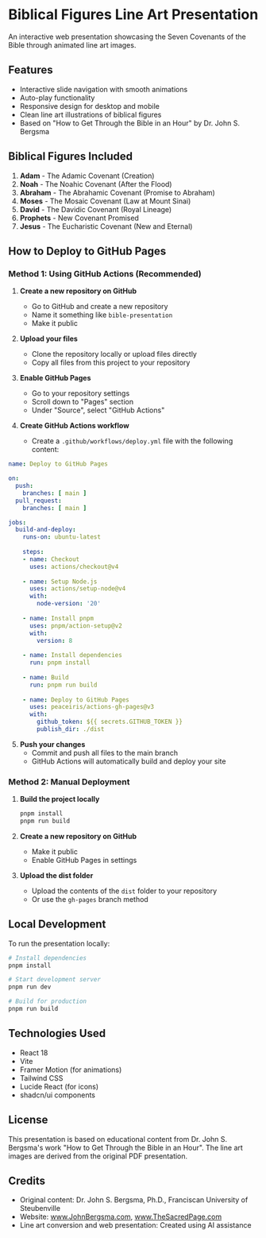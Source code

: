 # Biblical Figures Line Art Presentation

An interactive web presentation showcasing the Seven Covenants of the Bible through animated line art images.

## Features

- Interactive slide navigation with smooth animations
- Auto-play functionality
- Responsive design for desktop and mobile
- Clean line art illustrations of biblical figures
- Based on "How to Get Through the Bible in an Hour" by Dr. John S. Bergsma

## Biblical Figures Included

1. **Adam** - The Adamic Covenant (Creation)
2. **Noah** - The Noahic Covenant (After the Flood)
3. **Abraham** - The Abrahamic Covenant (Promise to Abraham)
4. **Moses** - The Mosaic Covenant (Law at Mount Sinai)
5. **David** - The Davidic Covenant (Royal Lineage)
6. **Prophets** - New Covenant Promised
7. **Jesus** - The Eucharistic Covenant (New and Eternal)

## How to Deploy to GitHub Pages

### Method 1: Using GitHub Actions (Recommended)

1. **Create a new repository on GitHub**
   - Go to GitHub and create a new repository
   - Name it something like `bible-presentation`
   - Make it public

2. **Upload your files**
   - Clone the repository locally or upload files directly
   - Copy all files from this project to your repository

3. **Enable GitHub Pages**
   - Go to your repository settings
   - Scroll down to "Pages" section
   - Under "Source", select "GitHub Actions"

4. **Create GitHub Actions workflow**
   - Create a `.github/workflows/deploy.yml` file with the following content:

```yaml
name: Deploy to GitHub Pages

on:
  push:
    branches: [ main ]
  pull_request:
    branches: [ main ]

jobs:
  build-and-deploy:
    runs-on: ubuntu-latest
    
    steps:
    - name: Checkout
      uses: actions/checkout@v4
      
    - name: Setup Node.js
      uses: actions/setup-node@v4
      with:
        node-version: '20'
        
    - name: Install pnpm
      uses: pnpm/action-setup@v2
      with:
        version: 8
        
    - name: Install dependencies
      run: pnpm install
      
    - name: Build
      run: pnpm run build
      
    - name: Deploy to GitHub Pages
      uses: peaceiris/actions-gh-pages@v3
      with:
        github_token: ${{ secrets.GITHUB_TOKEN }}
        publish_dir: ./dist
```

5. **Push your changes**
   - Commit and push all files to the main branch
   - GitHub Actions will automatically build and deploy your site

### Method 2: Manual Deployment

1. **Build the project locally**
   ```bash
   pnpm install
   pnpm run build
   ```

2. **Create a new repository on GitHub**
   - Make it public
   - Enable GitHub Pages in settings

3. **Upload the dist folder**
   - Upload the contents of the `dist` folder to your repository
   - Or use the `gh-pages` branch method

## Local Development

To run the presentation locally:

```bash
# Install dependencies
pnpm install

# Start development server
pnpm run dev

# Build for production
pnpm run build
```

## Technologies Used

- React 18
- Vite
- Framer Motion (for animations)
- Tailwind CSS
- Lucide React (for icons)
- shadcn/ui components

## License

This presentation is based on educational content from Dr. John S. Bergsma's work "How to Get Through the Bible in an Hour". The line art images are derived from the original PDF presentation.

## Credits

- Original content: Dr. John S. Bergsma, Ph.D., Franciscan University of Steubenville
- Website: www.JohnBergsma.com, www.TheSacredPage.com
- Line art conversion and web presentation: Created using AI assistance

